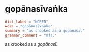 # gopānasīvaṅka

``` toml
dict_label = "NCPED"
word = "gopānasīvaṅka"
summary = "as crooked as a gopānasī."
grammar_comment = "mfn."
```

as crooked as a *gopānasī*.

